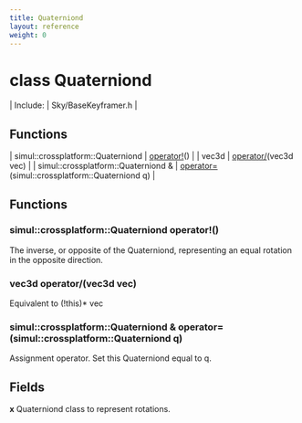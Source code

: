 ```yaml
---
title: Quaterniond
layout: reference
weight: 0
---
```

class Quaterniond
===

| Include: | Sky/BaseKeyframer.h |



Functions
---

| simul::crossplatform::Quaterniond | [operator!](#operator!)() |
| vec3d | [operator/](#operator/)(vec3d vec) |
| simul::crossplatform::Quaterniond  & | [operator=](#operator=)(simul::crossplatform::Quaterniond q) |


Functions
---
<a name="operator!"></a>
### simul::crossplatform::Quaterniond operator!()
The inverse, or opposite of the Quaterniond, representing an equal rotation
in the opposite direction.
<a name="operator/"></a>
### vec3d operator/(vec3d vec)
Equivalent to (!this)* vec
<a name="operator="></a>
### simul::crossplatform::Quaterniond  & operator=(simul::crossplatform::Quaterniond q)
Assignment operator. Set this Quaterniond equal to q.

Fields
---

**x**  Quaterniond class to represent rotations.
